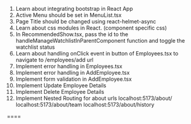 1. Learn about integrating bootstrap in React App
2. Active Menu should be set in MenuList.tsx
3. Page Title should  be changed using react-helmet-async 
4. Learn about css modules in React. (component specific css)
5. In RecommendedShow.tsx, pass the id to the handleManageWatchlistInParentComponent function and toggle the watchlist status
6. Learn about handling onClick event in button of Employees.tsx to navigate to /employees/add url 
7. Implement error handling in Employees.tsx
8. Implement error handling in AddEmployee.tsx
9. Implement form validation in AddEmployee.tsx
10. Implement Update Employee Details
11. Implement Delete Employee Details
12. Implement Nested Routing for about urls 
      localhost:5173/about/
      localhost:5173/about/team
      localhost:5173/about/history

====

